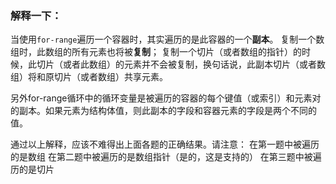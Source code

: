 ### 解释一下：
当使用`for-range`遍历一个容器时，其实遍历的是此容器的一个**副本**。
复制一个数组时，此数组的所有元素也将被**复制**；
复制一个切片（或者数组的指针）的时候，此切片（或者此数组）的元素并不会被复制，换句话说，此副本切片（或者数组）将和原切片（或者数组）共享元素。

另外for-range循环中的循环变量是被遍历的容器的每个键值（或索引）和元素对的副本。如果元素为结构体值，则此副本的字段和容器元素的字段是两个不同的值。

通过以上解释，应该不难得出上面各题的正确结果。请注意：
在第一题中被遍历的是数组
在第二题中被遍历的是数组指针（是的，这是支持的）
在第三题中被遍历的是切片

